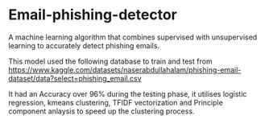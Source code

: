 # Email-phishing-detector
A machine learning algorithm that combines supervised with unsupervised learning to accurately detect phishing emails.

This model used the following database to train and test from https://www.kaggle.com/datasets/naserabdullahalam/phishing-email-dataset/data?select=phishing_email.csv 

It had an Accuracy over 96% during the testing phase, it utilises logistic regression, kmeans clustering, TFIDF vectorization and Principle component anlaysis to speed up the clustering process.
